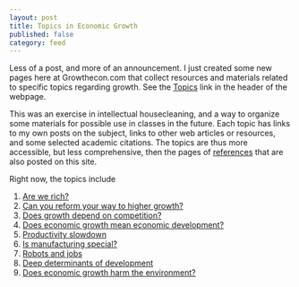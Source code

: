 ```yaml
---
layout: post
title: Topics in Economic Growth
published: false
category: feed
---
```


Less of a post, and more of an announcement. I just created some new pages here at Growthecon.com that collect resources and materials related to specific topics regarding growth. See the [Topics](https://growthecon.com/topics/) link in the header of the webpage. 

This was an exercise in intellectual housecleaning, and a way to organize some materials for possible use in classes in the future. Each topic has links to my own posts on the subject, links to other web articles or resources, and some selected academic citations. The topics are thus more accessible, but less comprehensive, then the pages of [references](https://growthecon.com/references/) that are also posted on this site.

Right now, the topics include

1. [Are we rich?](http://localhost:4000/blog/Are-We-Rich/)
2. [Can you reform your way to higher growth?](http://localhost:4000/blog/Converge-Reform/)
3. [Does growth depend on competition?](http://localhost:4000/blog/Comp-Assumptions/)
4. [Does economic growth mean economic development?](http://localhost:4000/blog/Dev-Growth/)
5. [Productivity slowdown](http://localhost:4000/blog/Productivity-Slowdown/)
6. [Is manufacturing special?](http://localhost:4000/blog/Manuf-Special/)
7. [Robots and jobs](http://localhost:4000/blog/Robots-Jobs/)
8. [Deep determinants of development](http://localhost:4000/blog/Inst-Geography/)
9. [Does economic growth harm the environment?](http://localhost:4000/blog/Growth-Nature/)
